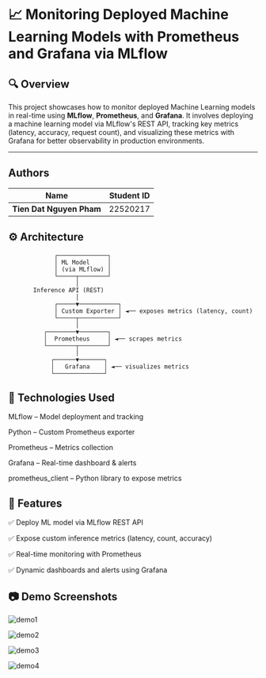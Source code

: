 # 📈 Monitoring Deployed Machine Learning Models with Prometheus and Grafana via MLflow

## 🔍 Overview

This project showcases how to monitor deployed Machine Learning models in real-time using **MLflow**, **Prometheus**, and **Grafana**. It involves deploying a machine learning model via MLflow's REST API, tracking key metrics (latency, accuracy, request count), and visualizing these metrics with Grafana for better observability in production environments.

---
## Authors

| Name                     | Student ID |
| ------------------------ | ---------- |
| **Tien Dat Nguyen Pham** | 22520217   |

## ⚙️ Architecture

```text
             ┌──────────────┐
             │ ML Model     │
             │ (via MLflow) │
             └─────┬────────┘
                   │
       Inference API (REST)
                   │
             ┌─────▼───────────┐
             │ Custom Exporter │ ◄── exposes metrics (latency, count)
             └─────┬───────────┘
                   │
          ┌────────▼────────┐
          │  Prometheus     │ ◄── scrapes metrics
          └────────┬────────┘
                   │
            ┌──────▼───────┐
            │   Grafana    │ ◄── visualizes metrics
            └──────────────┘
```

## 🧰 Technologies Used
MLflow – Model deployment and tracking

Python – Custom Prometheus exporter

Prometheus – Metrics collection

Grafana – Real-time dashboard & alerts

prometheus_client – Python library to expose metrics

## 🚀 Features
✅ Deploy ML model via MLflow REST API

✅ Expose custom inference metrics (latency, count, accuracy)

✅ Real-time monitoring with Prometheus

✅ Dynamic dashboards and alerts using Grafana

## 📷 Demo Screenshots
![demo1](https://github.com/user-attachments/assets/ec554a48-e3a7-4e6b-9e26-296d303e7e69)

![demo2](https://github.com/user-attachments/assets/1322cf19-6914-4b41-8688-83c5e35ef641)

![demo3](https://github.com/user-attachments/assets/32156545-0cee-4503-a6c7-fa1d644e355b)

![demo4](https://github.com/user-attachments/assets/75344ef3-97e3-4fc0-b978-e6cc543499ed)


